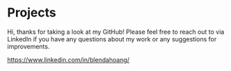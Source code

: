# Projects
Hi, thanks for taking a look at my GitHub! Please feel free to reach out to via LinkedIn if you have any questions about my work or any suggestions for improvements. 

https://www.linkedin.com/in/blendahoang/

